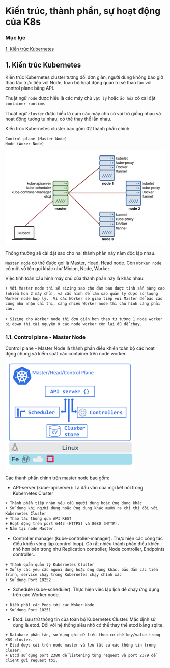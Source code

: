 # Kiến trúc, thành phần, sự hoạt động của K8s 

### Mục lục

[1. Kiến trúc Kubernetes](#kientruc)<br>


<a name="kientruc"></a>
## 1. Kiến trúc Kubernetes

Kiến trúc Kubernetes cluster tương đối đơn giản, người dùng không bao giờ thao tác trực tiếp với Node, toàn bộ hoạt động quản trị sẽ thao tác với control plane bằng API.

Thuật ngữ `node` được hiểu là các máy chủ `vật lý` hoặc `ảo hóa` có cài đặt `container runtime`.

Thuật ngữ `cluster` được hiểu là cụm các máy chủ có vai trò giống nhau và hoạt động tương tự nhau, có thể thay thế lẫn nhau.

Kiến trúc Kubernetes cluster bao gồm 02 thành phần chính:

```
Control plane (Master Node)
Node (Woker Node)
```

![](../images/2-kien-truc-k8s/kien-truc.png)


Thông thường sẽ cài đặt sao cho hai thành phần này nằm độc lập nhau.

`Master node`  có thể được gọi là Master, Head, Head node. Còn `Worker node` có một số tên gọi khác như Minion, Node, Worker.

Việc tính toán cấu hình máy chủ của thành phần này là khác nhau. 

```
+ Với Master node thì sẽ sizing sao cho đảm bảo được tính sẵn sàng cao (nhiều hơn 2 máy chủ), và cấu hình để làm sao quản lý được số lượng Worker node hợp lý.  Vì các Worker sẽ giao tiếp với Master để báo cáo cũng như nhận chỉ thị, càng nhiều Worker node thì cấu hình càng phải cao. 

+ Sizing cho Worker node thì đơn giản hơn theo tư tưởng 1 node worker bị down thì tài nguyên ở các node worker còn lại đủ để chạy.
```

### 1.1. Control plane - Master Node

Control plane - Master Node là thành phần điều khiển toàn bộ các hoạt động chung và kiểm soát các container trên node worker.

![](../images/2-kien-truc-k8s/master.png)

Các thành phần chính trên master node bao gồm:

- API-server (kube-apiserver): Là đầu vào của mọi kết nối trong Kubernetes Cluster

```
+ Thành phần tiếp nhận yêu cầu người dùng hoặc ứng dụng khác
+ Sử dụng khi người dùng hoặc ứng dụng khác muốn ra chị thị đối với Kubernetes Cluster
+ Thao tác thông qua API REST
+ Hoạt động trên port 6443 (HTTPS) và 8080 (HTTP).
+ Nằm tại node Master.
```

- Controller manager (kube-controller-manager): Thực hiện các công tác điều khiển vòng lặp (control loop). Có rất nhiều thành phần điều khiển nhỏ hơn bên trong như Replication controller, Node controller, Endpoints controller... 

```
+ Thành quản quản lý Kubernetes Cluster
+ Xử lý các yêu cầu người dùng hoặc ứng dụng khác, bảo đảm các tiến trình, service chạy trong Kubernetes chạy chính xác
+ Sử dụng Port 10252
```

- Schedule (kube-scheduler): Thực hiện việc lập lịch để chạy ứng dụng trên các Worker node.

```
+ Điều phối các Pods tới các Woker Node
+ Sử dụng Port 10251
```

- Etcd: Lưu trữ thông tin của toàn bộ Kubernetes Cluster. Mặc định sử dụng là etcd. Đối với hệ thống siêu nhỏ có thể thay thế etcd bằng sqlite.

```
+ Database phân tán, sử dụng ghi dữ liệu theo cơ chế key/value trong K8S cluster.
+ Etcd được cài trên node master và lưu tất cả các thông tin trong Cluser.
+ Etcd sử dụng port 2380 để listening từng request và port 2379 để client gửi request tới.
```










